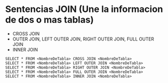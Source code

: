 # Sentencias JOIN (Une la informacion de dos o mas tablas)
- CROSS JOIN
- OUTER JOIN, LEFT OUTER JOIN, RIGHT OUTER JOIN, FULL OUTER JOIN
- INNER JOIN

```
SELECT * FROM <NombreDeTabla> CROSS JOIN <NombreDeTabla>
SELECT * FROM <NombreDeTabla> LEFT OUTER JOIN <NombreDeTabla>
SELECT * FROM <NombreDeTabla> RIGHT OUTER JOIN <NombreDeTabla>
SELECT * FROM <NombreDeTabla> FULL OUTER JOIN <NombreDeTabla>
SELECT * FROM <NombreDeTabla> INNER JOIN <NombreDeTabla>
```